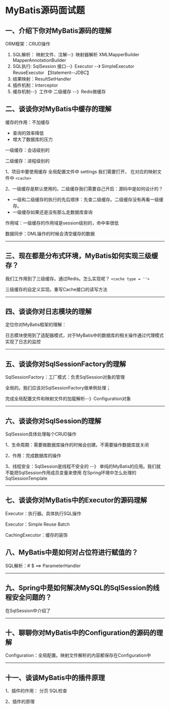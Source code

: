 # MyBatis源码面试题

## 一、介绍下你对MyBatis源码的理解

ORM框架：CRUD操作

1. SQL解析： 映射文件、注解--》映射器解析 XMLMapperBuilder MapperAnnotationBuilder
2. SQL执行: SqlSession 接口--》Executor --》 SimpleExecutor ReuseExecutor 【Statement--JDBC】
3. 结果映射：ResultSetHandler
4. 插件机制：Interceptor
5. 缓存机制--》工作中 二级缓存 --》Redis做缓存

## 二、谈谈你对MyBatis中缓存的理解

缓存的作用：不加缓存 

- 查询的效率降低
- 增大了数据库的压力

一级缓存：会话级别的

二级缓存：进程级别的

1、项目中要使用缓存  全局配置文件中 settings 我们需要打开， 在对应的映射文件中 `<cache>`

2、一级缓存是默认使用的。二级缓存我们需要自己开启：源码中是如何设计的？

- 一级和二级缓存的执行的先后顺序：先查二级缓存。二级缓存没有再看一级缓存。
- 一级缓存如果还是没有那么走数据库查询

作用域：一级缓存的作用域是session级别的，命中率很低

数据同步：DML操作的时候会清空缓存的数据

---

## 三、现在都是分布式环境，MyBatis如何实现三级缓存？

我们工作用到了三级缓存。通过Redis。怎么实现呢？ `<cache type = ''>`

三级缓存的自定义实现。重写Cache接口的读写方法

---

## 四、谈谈你对日志模块的理解

定位你对MyBatis框架的理解：

日志模块使用到了适配器模式，对于MyBatis中的数据库的相关操作通过代理模式实现了日志的监控

---

## 五、谈谈你对SqlSessionFactory的理解

SqlSessionFactory：工厂模式：负责SqlSession对象的管理

全局的。我们应该对SqlSessionFactory做单例处理；

完成全局配置文件和映射文件的加载解析--》Configuration对象

---

## 六、谈谈你对SqlSession的理解

SqlSession具体处理每个CRUD操作

1、生命周期：需要做数据库操作的时候会创建。不需要操作数据库就关闭

2、作用：完成数据库的操作

3、线程安全：SqlSession是线程不安全的 --》 单纯的MyBatis的应用。我们就不能把SqlSession作用成员变量来使用 在Spring环境中怎么处理的  SqlSessionTemplate

---

## 七、谈谈你对MyBatis中的Executor的源码理解

Executor：执行器。具体执行SQL操作

Executor：Simple Reuse Batch

CachingExecutor：缓存的装饰

## 八、MyBatis中是如何对占位符进行赋值的？

SQL解析：# $ ==> ParameterHandler

---

## 九、Spring中是如何解决MySQL的SqlSession的线程安全问题的？

在SqlSession中介绍了

---

## 十、聊聊你对MyBatis中的Configuration的源码的理解

Configuration：全局配置。映射文件解析的内容都保存在Configuration中

---

## 十一、谈谈MyBatis中的插件原理

1、插件的作用： 分页  SQL检查

2、插件的原理
